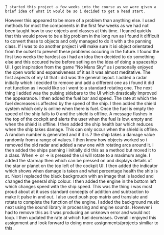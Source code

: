 	I started this project a few weeks into the course as we were given a brief idea of what it would be so i decided to get a head start.
However this appeared to be more of a problem than anything else. I used methods for most the components in the first few weeks as
we had not been taught how to use objects and classes at this time. I leaned quickly that this would prove to be a big problem in the long run
as i found it difficult to convert these to objects and only managed to do it with a the panning class. If i was to do another project i will make sure it isi object orientated
from the outset to prevent these problems occuring in the future.
	I found the first two weeks the hardest as i had an idea then decided to do something else and this occured twice before setling
on the idea of doing a spaceship UI. I got inspiration from the game "No Mans Sky" as i personally enjoyed the open world and expansiveness
of it as it was almost meditative. The first aspects of my UI that i did was the general layout. I added a radar initially which i decided to remove and add a different one as i found
it did not function as i would like so i went to a standard rotating one. The next thing i added was the pulsing sidebars to the UI which drastically
Improved the appearance. I then added the fuel bar and speed. The rate at which the fuel decreases is affected by the speed of the ship.
I then added the shield system which only is online when there is fuel. Once the fuel is empty the speed of the ship falls to 0 and the shield is offline.
A message flashes in the top of the cockpit and alerts the user when the fuel is low, empty and when the shield is offline. I then added the ship health bar
which reduces when the ship takes damage. This can only occur when the shield is offline. A random number is generated and if it is 7 the ship takes a damage value randomly from a range of values.
I then knew how objects worked so i removed the old radar and added a new one with rotating arcs around it. I then added the ships panning i initially did this as a method but moved it to a class.
When <- or -> is pressed the ui will rotate to a maximum angle. I added the starmap then which can be pressed on and displays details of the star or planet on the top left of the cockpit UI.
I then added the indicator which shows when damage is taken and what percentage health the ship is at.
Next i replaced the black backgroudn with an image that is laoded and changed the general ship colour.
I then added the engine in the bottom left which changes speed with the ship speed. This was the thing i was most proud about at it uses standard concepts of addition and subtraction to make it pulse in and out. I also used push pop matrix and translate and rotate to complete the function of the engine. I added the background music next using the sound library in processing and engine sounds. However i had to remove this as it was producing an unknown error and would not loop. I then updated the rate at which fuel decreases.
	Overall i enjoyed this assignment and look forward to doing more assignments/projects similiar to this.

